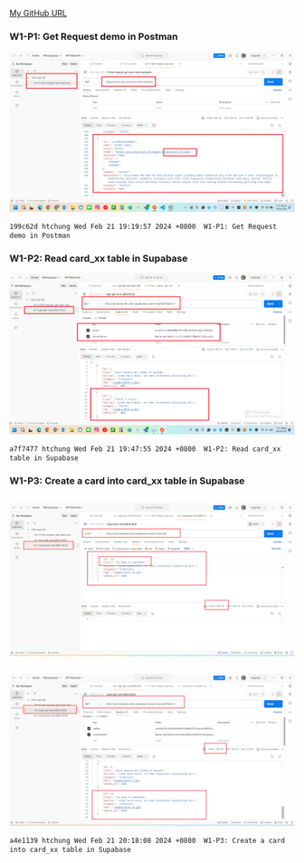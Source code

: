 [My GitHub URL](https://github.com/Alex718296/1122-WP2-2N_69)

### W1-P1: Get Request demo in Postman

![](w1-P1.png)

```
199c62d htchung Wed Feb 21 19:19:57 2024 +0800  W1-P1: Get Request demo in Postman
```

### W1-P2: Read card_xx table in Supabase

![](w1-P2.png)

```
a7f7477 htchung Wed Feb 21 19:47:55 2024 +0800  W1-P2: Read card_xx table in Supabase
```

### W1-P3: Create a card into card_xx table in Supabase

![](w1-p3-1.png)

![](w1-p3-2.png)

```
a4e1139 htchung Wed Feb 21 20:18:08 2024 +0800  W1-P3: Create a card into card_xx table in Supabase
```
